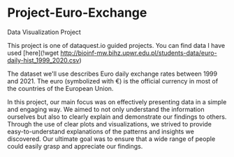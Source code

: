 # Project-Euro-Exchange
Data Visualization Project

This project is one of dataquest.io guided projects. You can find data I have used [here](!wget http://bioinf-mw.bihz.upwr.edu.pl/students-data/euro-daily-hist_1999_2020.csv)

The dataset we'll use describes Euro daily exchange rates between 1999 and 2021. The euro (symbolized with €) is the official currency in most of the countries of the European Union.

In this project, our main focus was on effectively presenting data in a simple and engaging way. We aimed to not only understand the information ourselves but also to clearly explain and demonstrate our findings to others. Through the use of clear plots and visualizations, we strived to provide easy-to-understand explanations of the patterns and insights we discovered. Our ultimate goal was to ensure that a wide range of people could easily grasp and appreciate our findings.
